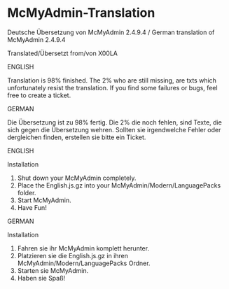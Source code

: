 McMyAdmin-Translation
=====================

Deutsche Übersetzung von McMyAdmin 2.4.9.4 / German translation of McMyAdmin 2.4.9.4

Translated/Übersetzt from/von X00LA

ENGLISH

Translation is 98% finished.
The 2% who are still missing, are txts which unfortunately resist the translation.
If you find some failures or bugs, feel free to create a ticket.

GERMAN

Die Übersetzung ist zu 98% fertig.
Die 2% die noch fehlen, sind Texte, die sich gegen die Übersetzung wehren.
Sollten sie irgendwelche Fehler oder dergleichen finden, erstellen sie bitte ein Ticket.


ENGLISH

Installation

1. Shut down your McMyAdmin completely.
2. Place the English.js.gz into your McMyAdmin/Modern/LanguagePacks folder.
3. Start McMyAdmin.
4. Have Fun!



GERMAN

Installation

1. Fahren sie ihr McMyAdmin komplett herunter.
2. Platzieren sie die English.js.gz in ihren McMyAdmin/Modern/LanguagePacks Ordner.
3. Starten sie McMyAdmin.
4. Haben sie Spaß!


